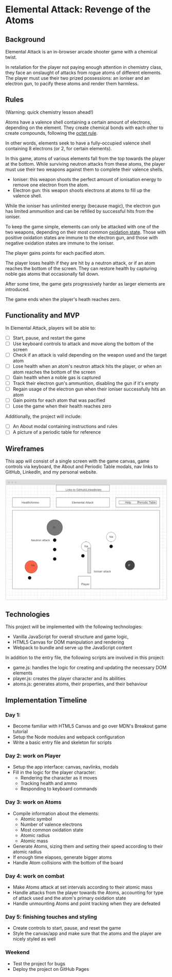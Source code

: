 # Elemental Attack: Revenge of the Atoms

## Background

Elemental Attack is an in-browser arcade shooter game with a chemical twist. 

In retaliation for the player not paying enough attention in chemistry class, they face an onslaught of attacks from rogue atoms of different elements. The player must use their two prized possessions: an ioniser and an electron gun, to pacify these atoms and render them harmless.

## Rules

(Warning: quick chemistry lesson ahead!)

Atoms have a valence shell containing a certain amount of electrons, depending on the element. They create chemical bonds with each other to create compounds, following the [octet rule](https://en.wikipedia.org/wiki/Octet_rule). 

In other words, elements seek to have a fully-occupied valence shell containing 8 electrons (or 2, for certain elements).

In this game, atoms of various elements fall from the top towards the player at the bottom. While surviving neutron attacks from these atoms, the player must use their two weapons against them to complete their valence shells.

* Ioniser: this weapon shoots the perfect amount of ionisation energy to remove one electron from the atom.
* Electron gun: this weapon shoots electrons at atoms to fill up the valence shell.

While the ioniser has unlimited energy (because magic), the electron gun has limited ammunition and can be refilled by successful hits from the ioniser.

To keep the game simple, elements can only be attacked with one of the two weapons, depending on their most common [oxidation state](https://en.wikipedia.org/wiki/Oxidation_state). Those with positive oxidation states are immune to the electron gun, and those with negative oxidation states are immune to the ioniser.

The player gains points for each pacified atom.

The player loses health if they are hit by a neutron attack, or if an atom reaches the bottom of the screen. They can restore health by capturing noble gas atoms that occasionally fall down.

After some time, the game gets progressively harder as larger elements are introduced.

The game ends when the player's heath reaches zero.

## Functionality and MVP

In Elemental Attack, players will be able to:

- [ ] Start, pause, and restart the game
- [ ] Use keyboard controls to attack and move along the bottom of the screen
- [ ] Check if an attack is valid depending on the weapon used and the target atom
- [ ] Lose health when an atom's neutron attack hits the player, or when an atom reaches the bottom of the screen
- [ ] Gain health when a noble gas is captured
- [ ] Track their electron gun's ammunition, disabling the gun if it's empty
- [ ] Regain usage of the electron gun when their ioniser successfully hits an atom
- [ ] Gain points for each atom that was pacified
- [ ] Lose the game when their health reaches zero

Additionally, the project will include:
- [ ] An About modal containing instructions and rules
- [ ] A picture of a periodic table for reference

## Wireframes

This app will consist of a single screen with the game canvas, game controls via keyboard, the About and Periodic Table modals, nav links to GitHub, LinkedIn, and my personal website.

![Wireframe example](https://github.com/chihinch/Elemental-Attack/blob/master/wireframe.png)

## Technologies

This project will be implemented with the following technologies:

* Vanilla JavaScript for overall structure and game logic,
* HTML5 Canvas for DOM manipulation and rendering
* Webpack to bundle and serve up the JavaScript content

In addition to the entry file, the following scripts are involved in this project:

* game.js: handles the logic for creating and updating the necessary DOM elements
* player.js: creates the player character and its abilities
* atoms.js: generates atoms, their properties, and their behaviour

## Implementation Timeline

### Day 1:

* Become familiar with HTML5 Canvas and go over MDN's Breakout game tutorial
* Setup the Node modules and webpack configuration
* Write a basic entry file and skeleton for scripts

### Day 2: work on Player

* Setup the app interface: canvas, navlinks, modals
* Fill in the logic for the player character:
  * Rendering the character as it moves
  * Tracking health and ammo
  * Responding to keyboard commands

### Day 3: work on Atoms

* Compile information about the elements:
  * Atomic symbol
  * Number of valence electrons
  * Most common oxidation state
  * Atomic radius
  * Atomic mass
* Generate Atoms, sizing them and setting their speed according to their atomic radius
* If enough time elapses, generate bigger atoms
* Handle Atom collisions with the bottom of the board

### Day 4: work on combat

* Make Atoms attack at set intervals according to their atomic mass
* Handle attacks from the player towards the Atoms, accounting for type of attack used and the atom's primary oxidation state
* Handle unmounting Atoms and point tracking when they are defeated

### Day 5: finishing touches and styling
* Create controls to start, pause, and reset the game
* Style the canvas/app and make sure that the atoms and the player are nicely styled as well

### Weekend

* Test the project for bugs
* Deploy the project on GitHub Pages